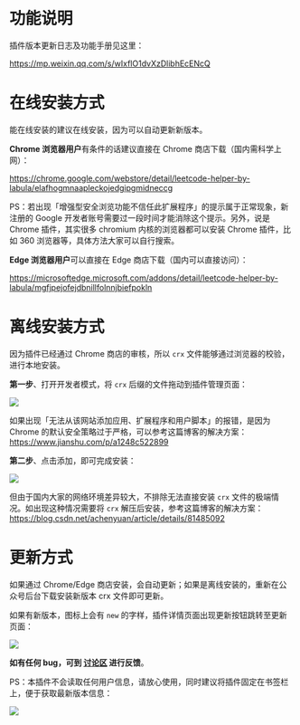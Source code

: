 # 功能说明

插件版本更新日志及功能手册见这里：

https://mp.weixin.qq.com/s/wIxflO1dvXzDlibhEcENcQ

# 在线安装方式

能在线安装的建议在线安装，因为可以自动更新新版本。

**Chrome 浏览器用户**有条件的话建议直接在 Chrome 商店下载（国内需科学上网）：

https://chrome.google.com/webstore/detail/leetcode-helper-by-labula/elafhogmnaapleckojedgipgmidneccg

PS：若出现「增强型安全浏览功能不信任此扩展程序」的提示属于正常现象，新注册的 Google 开发者账号需要过一段时间才能消除这个提示。另外，说是 Chrome 插件，其实很多 chromium 内核的浏览器都可以安装 Chrome 插件，比如 360 浏览器等，具体方法大家可以自行搜索。

**Edge 浏览器用户**可以直接在 Edge 商店下载（国内可以直接访问）：

https://microsoftedge.microsoft.com/addons/detail/leetcode-helper-by-labula/mgfjpejofejdbnillfolnnjbiefpokln


# 离线安装方式

因为插件已经通过 Chrome 商店的审核，所以 `crx` 文件能够通过浏览器的校验，进行本地安装。

**第一步**、打开开发者模式，将 `crx` 后缀的文件拖动到插件管理页面：

![](https://gitee.com/labuladong/upic/raw/master/2021_11_19/07_25_12.png)

如果出现「无法从该网站添加应用、扩展程序和用户脚本」的报错，是因为 Chrome 的默认安全策略过于严格，可以参考这篇博客的解决方案：https://www.jianshu.com/p/a1248c522899

**第二步**、点击添加，即可完成安装：

![](https://gitee.com/labuladong/upic/raw/master/2021_11_19/07_25_59.png)

但由于国内大家的网络环境差异较大，不排除无法直接安装 `crx` 文件的极端情况。如出现这种情况需要将 `crx` 解压后安装，参考这篇博客的解决方案：https://blog.csdn.net/achenyuan/article/details/81485092

# 更新方式

如果通过 Chrome/Edge 商店安装，会自动更新；如果是离线安装的，重新在公众号后台下载安装新版本 crx 文件即可更新。

如果有新版本，图标上会有 `new` 的字样，插件详情页面出现更新按钮跳转至更新页面：

![](https://gitee.com/labuladong/upic/raw/master/2021_11_15/14_31_17.jpg)

**如有任何 bug，可到 [讨论区](https://github.com/labuladong/fucking-algorithm/discussions/704) 进行反馈**。

PS：本插件不会读取任何用户信息，请放心使用，同时建议将插件固定在书签栏上，便于获取最新版本信息：

![](https://gitee.com/labuladong/upic/raw/master/2021_11_19/07_38_20.png)